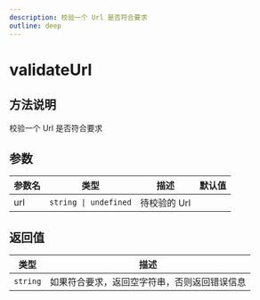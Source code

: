 ```yaml
---
description: 校验一个 Url 是否符合要求
outline: deep
---
```


# validateUrl

## 方法说明

校验一个 Url 是否符合要求

## 参数

| 参数名 | 类型 | 描述 | 默认值 |
| --- | --- | --- | --- |
| url | `string \| undefined` | 待校验的 Url |  |

## 返回值

| 类型 | 描述 |
| --- | --- |
| `string` | 如果符合要求，返回空字符串，否则返回错误信息 |
